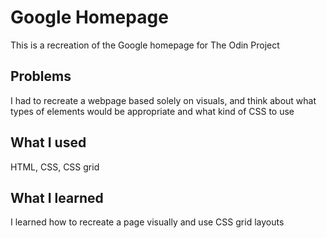 # Google Homepage
This is a recreation of the Google homepage for The Odin Project

## Problems
I had to recreate a webpage based solely on visuals, and think about what types of elements would be appropriate and what kind of CSS to use

## What I used
HTML, CSS, CSS grid

## What I learned
I learned how to recreate a page visually and use CSS grid layouts
